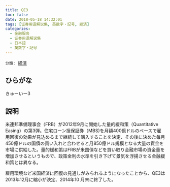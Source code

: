 ```yaml
---
title: QE3
toc: false
date: 2018-05-18 14:32:01
tags: [证券用语解说集, 英数字・記号, 経済]
categories:
  - 金融服务
  - 证券用语解说集
  - 日本語
  - 英数字・記号
---
```


`分類：` [経済](/tags/経済/)

## ひらがな

きゅーいー3

## 説明

米連邦準備理事会（FRB）が2012年9月に開始した量的緩和策（Quantitative Easing）の第3弾。住宅ローン担保証券（MBS)を月額400億ドルのペースで雇用回復の効果が見込めるまで継続して購入することを決定、その後に決めた毎月450億ドルの国債の買い入れと合わせると月850億ドル規模となる大量の資金を市場に供給した。量的緩和策はFRBが米国債などを買い取り金融市場の資金量を増加させるというもので、政策金利の水準を引き下げて景気を浮揚させる金融緩和策とは異なる。

雇用環境など米国経済に回復の見通しがみられるようになったことから、QE3は2013年12月に縮小が決定、2014年10 月末に終了した。
